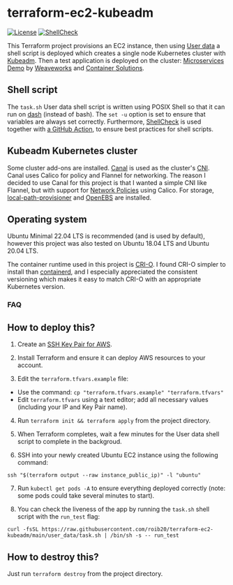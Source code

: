 # terraform-ec2-kubeadm

[![License](https://img.shields.io/badge/license-Apache--2.0-green)](https://opensource.org/license/apache2-0/)
[![ShellCheck](https://github.com/roib20/terraform-ec2-kubeadm/actions/workflows/shellcheck.yml/badge.svg)](https://github.com/roib20/terraform-ec2-kubeadm/actions/workflows/shellcheck.yml)

This Terraform project provisions an EC2 instance, then using [User data](https://docs.aws.amazon.com/AWSEC2/latest/UserGuide/user-data.html) a shell script is deployed which creates a single node Kubernetes cluster with [Kubeadm](https://kubernetes.io/docs/reference/setup-tools/kubeadm/). Then a test application is deployed on the cluster: [Microservices Demo](https://microservices-demo.github.io/) by [Weaveworks](https://www.weave.works/) and [Container Solutions](https://www.container-solutions.com/).

## Shell script
The `task.sh` User data shell script is written using POSIX Shell so that it can run on [dash](https://wiki.ubuntu.com/DashAsBinSh) (instead of bash). The `set -u` option is set to ensure that variables are always set correctly. Furthermore, [ShellCheck](https://github.com/koalaman/shellcheck) is used together with [a GitHub Action](https://github.com/marketplace/actions/shellcheck), to ensure best practices for shell scripts.

## Kubeadm Kubernetes cluster
Some cluster add-ons are installed. [Canal](https://docs.tigera.io/calico/latest/getting-started/kubernetes/flannel/) is used as the cluster's [CNI](https://github.com/containernetworking/cni). Canal uses Calico for policy and Flannel for networking. The reason I decided to use Canal for this project is that I wanted a simple CNI like Flannel, but with support for [Network Policies](https://kubernetes.io/docs/concepts/services-networking/network-policies/) using Calico. For storage, [local-path-provisioner](https://github.com/rancher/local-path-provisioner) and [OpenEBS](https://openebs.io/) are installed.

## Operating system
Ubuntu Minimal 22.04 LTS is recommended (and is used by default), however this project was also tested on Ubuntu 18.04 LTS and Ubuntu 20.04 LTS.

The container runtime used in this project is [CRI-O](https://github.com/cri-o/cri-o). I found CRI-O simpler to install than [containerd](https://containerd.io/), and I especially appreciated the consistent versioning which makes it easy to match CRI-O with an appropriate Kubernetes version.

### FAQ
## How to deploy this?
1) Create an [SSH Key Pair for AWS](https://docs.aws.amazon.com/AWSEC2/latest/UserGuide/ec2-key-pairs.html).

2) Install Terraform and ensure it can deploy AWS resources to your account.

2) Edit the `terraform.tfvars.example` file:
* Use the command: `cp "terraform.tfvars.example" "terraform.tfvars"`
* Edit `terraform.tfvars` using a text editor; add all necessary values (including your IP and Key Pair name).

4) Run `terraform init && terraform apply` from the project directory.

5) When Terraform completes, wait a few minutes for the User data shell script to complete in the backgroud.

6) SSH into your newly created Ubuntu EC2 instance using the following command:
```
ssh "$(terraform output --raw instance_public_ip)" -l "ubuntu"
```

7) Run `kubectl get pods -A` to ensure everything deployed correctly (note: some pods could take several minutes to start).

8) You can check the liveness of the app by running the `task.sh` shell script with the `run_test` flag:
```
curl -fsSL https://raw.githubusercontent.com/roib20/terraform-ec2-kubeadm/main/user_data/task.sh | /bin/sh -s -- run_test
```

## How to destroy this?
Just run `terraform destroy` from the project directory.
